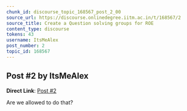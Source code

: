 ```yaml
---
chunk_id: discourse_topic_168567_post_2_00
source_url: https://discourse.onlinedegree.iitm.ac.in/t/168567/2
source_title: Create a Question solving groups for ROE
content_type: discourse
tokens: 43
username: ItsMeAlex
post_number: 2
topic_id: 168567
---
```


## Post #2 by ItsMeAlex

**Direct Link**: [Post #2](https://discourse.onlinedegree.iitm.ac.in/t/168567/2)

Are we allowed to do that?
